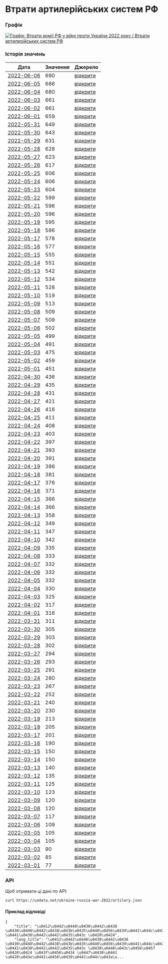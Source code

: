 # Втрати артилерійських систем РФ
### Графік
[ ![Графік: Втрати армії РФ у війні проти України 2022 року / Втрати артилерійських систем РФ](https://uadata.net/screen?459585&u=%2Fukraine-russia-war-2022%2Fartilery) ](https://uadata.net/ukraine-russia-war-2022/artilery)

### Історія значень
| Дата | Значення | Джерело |
|---|---|---|
| [2022-06-06](https://uadata.net/ukraine-russia-war-2022/artilery/2022-06-06+10%3A00%3A00) | 690 | [відкрити](https://facebook.com/MinistryofDefence.UA/posts/332091365769989) |
| [2022-06-05](https://uadata.net/ukraine-russia-war-2022/artilery/2022-06-05+10%3A00%3A00) | 686 | [відкрити](https://facebook.com/MinistryofDefence.UA/posts/331428339169625) |
| [2022-06-04](https://uadata.net/ukraine-russia-war-2022/artilery/2022-06-04+10%3A00%3A00) | 680 | [відкрити](https://facebook.com/MinistryofDefence.UA/posts/330842179228241) |
| [2022-06-03](https://uadata.net/ukraine-russia-war-2022/artilery/2022-06-03+10%3A00%3A00) | 661 | [відкрити](https://facebook.com/MinistryofDefence.UA/posts/330115872634205) |
| [2022-06-02](https://uadata.net/ukraine-russia-war-2022/artilery/2022-06-02+10%3A00%3A00) | 661 | [відкрити](https://facebook.com/MinistryofDefence.UA/posts/329486966030429) |
| [2022-06-01](https://uadata.net/ukraine-russia-war-2022/artilery/2022-06-01+10%3A00%3A00) | 659 | [відкрити](https://facebook.com/MinistryofDefence.UA/posts/328827909429668) |
| [2022-05-31](https://uadata.net/ukraine-russia-war-2022/artilery/2022-05-31+10%3A00%3A00) | 649 | [відкрити](https://facebook.com/MinistryofDefence.UA/posts/328150559497403) |
| [2022-05-30](https://uadata.net/ukraine-russia-war-2022/artilery/2022-05-30+10%3A00%3A00) | 643 | [відкрити](https://facebook.com/MinistryofDefence.UA/posts/327404262905366) |
| [2022-05-29](https://uadata.net/ukraine-russia-war-2022/artilery/2022-05-29+10%3A00%3A00) | 631 | [відкрити](https://facebook.com/MinistryofDefence.UA/posts/326713502974442) |
| [2022-05-28](https://uadata.net/ukraine-russia-war-2022/artilery/2022-05-28+10%3A00%3A00) | 628 | [відкрити](https://facebook.com/MinistryofDefence.UA/posts/326058036373322) |
| [2022-05-27](https://uadata.net/ukraine-russia-war-2022/artilery/2022-05-27+10%3A00%3A00) | 623 | [відкрити](https://facebook.com/MinistryofDefence.UA/posts/325393826439743) |
| [2022-05-26](https://uadata.net/ukraine-russia-war-2022/artilery/2022-05-26+10%3A00%3A00) | 617 | [відкрити](https://facebook.com/MinistryofDefence.UA/posts/324733996505726) |
| [2022-05-25](https://uadata.net/ukraine-russia-war-2022/artilery/2022-05-25+10%3A00%3A00) | 606 | [відкрити](https://facebook.com/MinistryofDefence.UA/posts/324046629907796) |
| [2022-05-24](https://uadata.net/ukraine-russia-war-2022/artilery/2022-05-24+10%3A00%3A00) | 606 | [відкрити](https://facebook.com/MinistryofDefence.UA/posts/323330949979364) |
| [2022-05-23](https://uadata.net/ukraine-russia-war-2022/artilery/2022-05-23+10%3A00%3A00) | 604 | [відкрити](https://facebook.com/MinistryofDefence.UA/posts/322634696715656) |
| [2022-05-22](https://uadata.net/ukraine-russia-war-2022/artilery/2022-05-22+10%3A00%3A00) | 599 | [відкрити](https://facebook.com/MinistryofDefence.UA/posts/322008163444976) |
| [2022-05-21](https://uadata.net/ukraine-russia-war-2022/artilery/2022-05-21+10%3A00%3A00) | 596 | [відкрити](https://facebook.com/MinistryofDefence.UA/posts/321331463512646) |
| [2022-05-20](https://uadata.net/ukraine-russia-war-2022/artilery/2022-05-20+10%3A00%3A00) | 596 | [відкрити](https://facebook.com/MinistryofDefence.UA/posts/320544770257982) |
| [2022-05-19](https://uadata.net/ukraine-russia-war-2022/artilery/2022-05-19+10%3A00%3A00) | 595 | [відкрити](https://facebook.com/MinistryofDefence.UA/posts/319793926999733) |
| [2022-05-18](https://uadata.net/ukraine-russia-war-2022/artilery/2022-05-18+10%3A00%3A00) | 586 | [відкрити](https://facebook.com/MinistryofDefence.UA/posts/319083897070736) |
| [2022-05-17](https://uadata.net/ukraine-russia-war-2022/artilery/2022-05-17+10%3A00%3A00) | 578 | [відкрити](https://facebook.com/MinistryofDefence.UA/posts/318439933801799) |
| [2022-05-16](https://uadata.net/ukraine-russia-war-2022/artilery/2022-05-16+10%3A00%3A00) | 577 | [відкрити](https://facebook.com/MinistryofDefence.UA/posts/317778330534626) |
| [2022-05-15](https://uadata.net/ukraine-russia-war-2022/artilery/2022-05-15+10%3A00%3A00) | 555 | [відкрити](https://facebook.com/MinistryofDefence.UA/posts/317094773936315) |
| [2022-05-14](https://uadata.net/ukraine-russia-war-2022/artilery/2022-05-14+10%3A00%3A00) | 551 | [відкрити](https://facebook.com/MinistryofDefence.UA/posts/316369680675491) |
| [2022-05-13](https://uadata.net/ukraine-russia-war-2022/artilery/2022-05-13+10%3A00%3A00) | 542 | [відкрити](https://facebook.com/MinistryofDefence.UA/posts/315711300741329) |
| [2022-05-12](https://uadata.net/ukraine-russia-war-2022/artilery/2022-05-12+10%3A00%3A00) | 534 | [відкрити](https://facebook.com/MinistryofDefence.UA/posts/314996720812787) |
| [2022-05-11](https://uadata.net/ukraine-russia-war-2022/artilery/2022-05-11+10%3A00%3A00) | 528 | [відкрити](https://facebook.com/MinistryofDefence.UA/posts/314314167547709) |
| [2022-05-10](https://uadata.net/ukraine-russia-war-2022/artilery/2022-05-10+10%3A00%3A00) | 519 | [відкрити](https://facebook.com/MinistryofDefence.UA/posts/313657950946664) |
| [2022-05-09](https://uadata.net/ukraine-russia-war-2022/artilery/2022-05-09+10%3A00%3A00) | 513 | [відкрити](https://facebook.com/MinistryofDefence.UA/posts/312957104350082) |
| [2022-05-08](https://uadata.net/ukraine-russia-war-2022/artilery/2022-05-08+10%3A00%3A00) | 509 | [відкрити](https://facebook.com/MinistryofDefence.UA/posts/312266117752514) |
| [2022-05-07](https://uadata.net/ukraine-russia-war-2022/artilery/2022-05-07+10%3A00%3A00) | 509 | [відкрити](https://facebook.com/MinistryofDefence.UA/posts/311505637828562) |
| [2022-05-06](https://uadata.net/ukraine-russia-war-2022/artilery/2022-05-06+10%3A00%3A00) | 502 | [відкрити](https://facebook.com/MinistryofDefence.UA/posts/310870337892092) |
| [2022-05-05](https://uadata.net/ukraine-russia-war-2022/artilery/2022-05-05+10%3A00%3A00) | 499 | [відкрити](https://facebook.com/MinistryofDefence.UA/posts/310162501296209) |
| [2022-05-04](https://uadata.net/ukraine-russia-war-2022/artilery/2022-05-04+10%3A00%3A00) | 491 | [відкрити](https://facebook.com/MinistryofDefence.UA/posts/309397948039331) |
| [2022-05-03](https://uadata.net/ukraine-russia-war-2022/artilery/2022-05-03+10%3A00%3A00) | 475 | [відкрити](https://facebook.com/MinistryofDefence.UA/posts/308718208107305) |
| [2022-05-02](https://uadata.net/ukraine-russia-war-2022/artilery/2022-05-02+10%3A00%3A00) | 459 | [відкрити](https://facebook.com/MinistryofDefence.UA/posts/308007821511677) |
| [2022-05-01](https://uadata.net/ukraine-russia-war-2022/artilery/2022-05-01+10%3A00%3A00) | 451 | [відкрити](https://facebook.com/MinistryofDefence.UA/posts/307336598245466) |
| [2022-04-30](https://uadata.net/ukraine-russia-war-2022/artilery/2022-04-30+10%3A00%3A00) | 436 | [відкрити](https://facebook.com/MinistryofDefence.UA/posts/306657248313401) |
| [2022-04-29](https://uadata.net/ukraine-russia-war-2022/artilery/2022-04-29+10%3A00%3A00) | 435 | [відкрити](https://facebook.com/MinistryofDefence.UA/posts/305998248379301) |
| [2022-04-28](https://uadata.net/ukraine-russia-war-2022/artilery/2022-04-28+10%3A00%3A00) | 431 | [відкрити](https://facebook.com/MinistryofDefence.UA/posts/305388231773636) |
| [2022-04-27](https://uadata.net/ukraine-russia-war-2022/artilery/2022-04-27+10%3A00%3A00) | 421 | [відкрити](https://facebook.com/MinistryofDefence.UA/posts/304771771835282) |
| [2022-04-26](https://uadata.net/ukraine-russia-war-2022/artilery/2022-04-26+10%3A00%3A00) | 416 | [відкрити](https://facebook.com/MinistryofDefence.UA/posts/304091018570024) |
| [2022-04-25](https://uadata.net/ukraine-russia-war-2022/artilery/2022-04-25+10%3A00%3A00) | 411 | [відкрити](https://facebook.com/MinistryofDefence.UA/posts/303418051970654) |
| [2022-04-24](https://uadata.net/ukraine-russia-war-2022/artilery/2022-04-24+10%3A00%3A00) | 408 | [відкрити](https://facebook.com/MinistryofDefence.UA/posts/302477642064695) |
| [2022-04-23](https://uadata.net/ukraine-russia-war-2022/artilery/2022-04-23+10%3A00%3A00) | 403 | [відкрити](https://facebook.com/MinistryofDefence.UA/posts/301832242129235) |
| [2022-04-22](https://uadata.net/ukraine-russia-war-2022/artilery/2022-04-22+10%3A00%3A00) | 397 | [відкрити](https://facebook.com/MinistryofDefence.UA/posts/301182535527539) |
| [2022-04-21](https://uadata.net/ukraine-russia-war-2022/artilery/2022-04-21+10%3A00%3A00) | 393 | [відкрити](https://facebook.com/MinistryofDefence.UA/posts/300545655591227) |
| [2022-04-20](https://uadata.net/ukraine-russia-war-2022/artilery/2022-04-20+10%3A00%3A00) | 391 | [відкрити](https://facebook.com/MinistryofDefence.UA/posts/299900388989087) |
| [2022-04-19](https://uadata.net/ukraine-russia-war-2022/artilery/2022-04-19+10%3A00%3A00) | 386 | [відкрити](https://facebook.com/MinistryofDefence.UA/posts/299215549057571) |
| [2022-04-18](https://uadata.net/ukraine-russia-war-2022/artilery/2022-04-18+10%3A00%3A00) | 381 | [відкрити](https://facebook.com/MinistryofDefence.UA/posts/298624602449999) |
| [2022-04-17](https://uadata.net/ukraine-russia-war-2022/artilery/2022-04-17+10%3A00%3A00) | 376 | [відкрити](https://facebook.com/MinistryofDefence.UA/posts/297941089185017) |
| [2022-04-16](https://uadata.net/ukraine-russia-war-2022/artilery/2022-04-16+10%3A00%3A00) | 371 | [відкрити](https://facebook.com/MinistryofDefence.UA/posts/297315529247573) |
| [2022-04-15](https://uadata.net/ukraine-russia-war-2022/artilery/2022-04-15+10%3A00%3A00) | 366 | [відкрити](https://facebook.com/MinistryofDefence.UA/posts/296662599312866) |
| [2022-04-14](https://uadata.net/ukraine-russia-war-2022/artilery/2022-04-14+10%3A00%3A00) | 366 | [відкрити](https://www.mil.gov.ua/news/2022/04/14/za-pyatdesyat-dniv-povnomasshtabnoi-zbrojnoi-agresii-vtrati-rosijskih-okupantiv-stanovlyat-19900-osib-ta-ponad-360-artilerijskih-sistem-%E2%80%93-generalnij-shtab-zs-ukraini/) |
| [2022-04-13](https://uadata.net/ukraine-russia-war-2022/artilery/2022-04-13+10%3A00%3A00) | 358 | [відкрити](https://www.mil.gov.ua/news/2022/04/13/za-sim-tizhniv-vijni-vtrati-rosijskih-okupantiv-stanovlyat-majzhe-2000-bojovih-bronovanih-mashin-znishheno-ponad-730-tankiv-%E2%80%93-generalnij-shtab-zs-ukraini/) |
| [2022-04-12](https://uadata.net/ukraine-russia-war-2022/artilery/2022-04-12+12%3A17%3A32) | 349 | [відкрити](https://www.mil.gov.ua/news/2022/04/12/vtrati-rosijskih-okupantiv-stanovlyat-157-litakiv-140-vertolotiv-znishheno-ponad-110-rszv-voroga-%E2%80%93-generalnij-shtab-zs-ukraini/) |
| [2022-04-11](https://uadata.net/ukraine-russia-war-2022/artilery/2022-04-11+10%3A00%3A00) | 347 | [відкрити](https://www.mil.gov.ua/news/2022/04/11/vid-pochatku-povnomasshtabnoi-vijni-proti-ukraini-rosiya-vtratila-vzhe-19500-osib-ta-ponad-1900-bojovih-bronovanih-mashin-%E2%80%92-generalnij-shtab-zs-ukraini/) |
| [2022-04-10](https://uadata.net/ukraine-russia-war-2022/artilery/2022-04-10+10%3A00%3A00) | 342 | [відкрити](https://www.mil.gov.ua/news/2022/04/10/vtrati-rosijskih-okupantiv-stanovlyat-majzhe-290-litakiv-ta-vertolotiv-znishheno-ponad-720-tankiv-voroga-%E2%80%93-generalnij-shtab-zs-ukraini/) |
| [2022-04-09](https://uadata.net/ukraine-russia-war-2022/artilery/2022-04-09+10%3A00%3A00) | 335 | [відкрити](https://www.mil.gov.ua/news/2022/04/09/vid-pochatku-povnomasshtabnoi-vijni-proti-ukraini-rosiya-vtratila-vzhe-ponad-19-000-osib-ta-zagalom-majzhe-5-000-odinicz-ovt-%E2%80%92-generalnij-shtab-zs-ukraini/) |
| [2022-04-08](https://uadata.net/ukraine-russia-war-2022/artilery/2022-04-08+10%3A00%3A00) | 333 | [відкрити](https://www.facebook.com/100069092624537/posts/290383523274733/) |
| [2022-04-07](https://uadata.net/ukraine-russia-war-2022/artilery/2022-04-07+10%3A00%3A00) | 332 | [відкрити](https://www.facebook.com/GeneralStaff.ua/posts/289635890016163) |
| [2022-04-06](https://uadata.net/ukraine-russia-war-2022/artilery/2022-04-06+10%3A00%3A00) | 332 | [відкрити](https://www.mil.gov.ua/news/2022/04/06/za-shist-tizhniv-vijni-vtrati-rosijskih-okupantiv-stanovlyat-150-litakiv-135-vertolotiv-znishheno-majzhe-700-tankiv-%E2%80%93-generalnij-shtab-zs-ukraini/) |
| [2022-04-05](https://uadata.net/ukraine-russia-war-2022/artilery/2022-04-05+10%3A00%3A00) | 332 | [відкрити](https://www.mil.gov.ua/news/2022/04/05/vid-pochatku-povnomasshtabnoi-vijni-proti-ukraini-rosiya-vtratila-vzhe-18-500-osib-ta-ponad-280-litakiv-i-vertolotiv-%E2%80%92-generalnij-shtab-zs-ukraini/) |
| [2022-04-04](https://uadata.net/ukraine-russia-war-2022/artilery/2022-04-04+10%3A00%3A00) | 330 | [відкрити](https://www.mil.gov.ua/news/2022/04/04/vtrati-rosijskih-okupantiv-stanovlyat-majzhe-650-tankiv-znishheno-330-odinicz-vorozhih-artilerijskih-sistem-%E2%80%93-generalnij-shtab-zs-ukraini/) |
| [2022-04-03](https://uadata.net/ukraine-russia-war-2022/artilery/2022-04-03+10%3A00%3A00) | 325 | [відкрити](https://www.mil.gov.ua/news/2022/04/03/vid-pochatku-povnomasshtabnoi-vijni-proti-ukraini-rosiya-vtratila-vzhe-18-000-osib-ta-majzhe-4700-odinicz-ovt-%E2%80%92-generalnij-shtab-zs-ukraini/) |
| [2022-04-02](https://uadata.net/ukraine-russia-war-2022/artilery/2022-04-02+10%3A00%3A00) | 317 | [відкрити](https://www.mil.gov.ua/news/2022/04/02/vtrati-rosijskih-okupantiv-stanovlyat-majzhe-280-litakiv-ta-gelikopteriv-znishheno-100-odinicz-vorozhih-rszv-%E2%80%93-generalnij-shtab-zs-ukraini/) |
| [2022-04-01](https://uadata.net/ukraine-russia-war-2022/artilery/2022-04-01+10%3A00%3A00) | 316 | [відкрити](https://www.mil.gov.ua/news/2022/04/01/vid-pochatku-povnomasshtabnoi-vijni-proti-ukraini-rosiya-vtratila-vzhe-143-litaki-ta-625-tankiv-%E2%80%93-generalnij-shtab-zs-ukraini/) |
| [2022-03-31](https://uadata.net/ukraine-russia-war-2022/artilery/2022-03-31+10%3A00%3A00) | 311 | [відкрити](https://www.mil.gov.ua/news/2022/03/31/za-pyat-tizhniv-vijni-vtrati-rosijskih-okupantiv-stanovlyat-17500-osib-znishheno-ponad-600-tankiv-ta-bilshe-1700-bojovih-bronovanih-mashin-%E2%80%93-generalnij-shtab-zs-ukraini/) |
| [2022-03-30](https://uadata.net/ukraine-russia-war-2022/artilery/2022-03-30+10%3A00%3A00) | 305 | [відкрити](https://www.mil.gov.ua/news/2022/03/30/vid-pochatku-povnomasshtabnoi-vijni-proti-ukraini-rosiya-vtratila-17-300-osib-ta-ponad-260-litakiv-i-gelikopteriv-%E2%80%93-generalnij-shtab-zs-ukraini/) |
| [2022-03-29](https://uadata.net/ukraine-russia-war-2022/artilery/2022-03-29+10%3A00%3A00) | 303 | [відкрити](https://www.mil.gov.ua/news/2022/03/29/vtrati-rosijskih-okupantiv-stanovlyat-majzhe-100-rszv-znishheno-zagalom-ponad-4300-odinicz-vorozhogo-ovt-%E2%80%93-generalnij-shtab-zs-ukraini/) |
| [2022-03-28](https://uadata.net/ukraine-russia-war-2022/artilery/2022-03-28+10%3A00%3A00) | 302 | [відкрити](https://www.mil.gov.ua/news/2022/03/28/vid-pochatku-povnomasshtabnoi-vijni-proti-ukraini-rosiya-vtratila-blizko-17-000-osib-ta-250-litakiv-i-vertolotiv-%E2%80%93-generalnij-shtab-zs-ukraini/) |
| [2022-03-27](https://uadata.net/ukraine-russia-war-2022/artilery/2022-03-27+10%3A00%3A00) | 294 | [відкрити](https://www.mil.gov.ua/news/2022/03/27/vtrati-rosijskih-okupantiv-stanovlyat-majzhe-600-tankiv-znishheno-ponad-1650-vorozhih-bojovih-bronovanih-mashin-%E2%80%93-generalnij-shtab-zs-ukraini/) |
| [2022-03-26](https://uadata.net/ukraine-russia-war-2022/artilery/2022-03-26+10%3A00%3A00) | 293 | [відкрити](https://www.mil.gov.ua/news/2022/03/26/vid-pochatku-povnomasshtabnoi-vijni-proti-ukraini-rosiya-vtratila-blizko-16-400-osib-ta-ponad-240-litakiv-i-gelikopteriv-%E2%80%93-generalnij-shtab-zs-ukraini/) |
| [2022-03-25](https://uadata.net/ukraine-russia-war-2022/artilery/2022-03-25+10%3A00%3A00) | 291 | [відкрити](https://www.mil.gov.ua/news/2022/03/25/vtrati-rosijskih-okupantiv-stanovlyat-priblizno-16-100-osib-znishheno-ponad-4000-odinicz-vorozhogo-ovt-%E2%80%93-generalnij-shtab-zs-ukraini/) |
| [2022-03-24](https://uadata.net/ukraine-russia-war-2022/artilery/2022-03-24+10%3A00%3A00) | 280 | [відкрити](https://www.mil.gov.ua/news/2022/03/24/za-misyacz-vijni-proti-ukraini-rosiya-vtratila-majzhe-16-000-osib-ponad-230-litakiv-i-gelikopteriv-ta-4-korabli-j-kateri-%E2%80%93-generalnij-shtab-zs-ukraini/) |
| [2022-03-23](https://uadata.net/ukraine-russia-war-2022/artilery/2022-03-23+10%3A00%3A00) | 267 | [відкрити](https://www.mil.gov.ua/news/2022/03/23/vtrati-rosijskih-okupantiv-stanovlyat-priblizno-15-600-osib-znishheno-ponad-3850-odinicz-vorozhogo-ovt-%E2%80%93-generalnij-shtab-zs-ukraini/) |
| [2022-03-22](https://uadata.net/ukraine-russia-war-2022/artilery/2022-03-22+10%3A00%3A00) | 252 | [відкрити](https://www.mil.gov.ua/news/2022/03/22/vid-pochatku-povnomasshtabnoi-vijni-proti-ukraini-rosiya-vtratila-blizko-15-300-osib-ta-ponad-220-litakiv-i-gelikopteriv-%E2%80%93-generalnij-shtab-zs-ukraini/) |
| [2022-03-21](https://uadata.net/ukraine-russia-war-2022/artilery/2022-03-21+10%3A00%3A00) | 240 | [відкрити](https://www.mil.gov.ua/news/2022/03/21/vtrati-rosijskih-okupantiv-stanovlyat-15-000-osib-znishheno-majzhe-500-vorozhih-tankiv-%E2%80%93-generalnij-shtab-zs-ukraini/) |
| [2022-03-20](https://uadata.net/ukraine-russia-war-2022/artilery/2022-03-20+10%3A00%3A00) | 230 | [відкрити](https://www.mil.gov.ua/news/2022/03/20/vid-pochatku-povnomasshtabnoi-vijni-proti-ukraini-rosiya-vtratila-blizko-14-700-osib-ta-ponad-3500-odinicz-ovt-%E2%80%93-generalnij-shtab-zs-ukraini/) |
| [2022-03-19](https://uadata.net/ukraine-russia-war-2022/artilery/2022-03-19+10%3A00%3A00) | 213 | [відкрити](https://www.mil.gov.ua/news/2022/03/19/vtrati-rosijskih-okupantiv-stanovlyat-majzhe-3500-odinicz-ovt-znishheno-210-litakiv-i-vertolotiv-%E2%80%93-generalnij-shtab-zs-ukraini/) |
| [2022-03-18](https://uadata.net/ukraine-russia-war-2022/artilery/2022-03-18+10%3A00%3A00) | 205 | [відкрити](https://www.mil.gov.ua/news/2022/03/18/vid-pochatku-povnomasshtabnoi-vijni-proti-ukraini-rosiya-vtratila-blizko-14-200-osib-ta-ponad-200-litakiv-i-vertolotiv-%E2%80%93-generalnij-shtab-zs-ukraini/) |
| [2022-03-17](https://uadata.net/ukraine-russia-war-2022/artilery/2022-03-17+10%3A00%3A00) | 201 | [відкрити](https://www.mil.gov.ua/news/2022/03/17/vtrati-rosijskih-okupantiv-stanovlyat-ponad-190-litakiv-i-vertolotiv-znishheno-bilshe-440-vorozhih-tankiv-%E2%80%93-generalnij-shtab-zs-ukraini/) |
| [2022-03-16](https://uadata.net/ukraine-russia-war-2022/artilery/2022-03-16+10%3A00%3A00) | 190 | [відкрити](https://www.mil.gov.ua/news/2022/03/16/za-tri-tizhni-povnomasshtabnoi-vijni-proti-ukraini-rosiya-vtratila-majzhe-14-000-osib-ta-ponad-3200-odinicz-ovt-%E2%80%93-generalnij-shtab-zs-ukraini/) |
| [2022-03-15](https://uadata.net/ukraine-russia-war-2022/artilery/2022-03-15+10%3A00%3A00) | 150 | [відкрити](https://www.mil.gov.ua/news/2022/03/15/vid-pochatku-povnomasshtabnoi-vijni-proti-ukraini-rosiya-vtratila-ponad-13-500-osib-ta-bilshe-2800-odinicz-ovt-%E2%80%93-generalnij-shtab-zs-ukraini/) |
| [2022-03-14](https://uadata.net/ukraine-russia-war-2022/artilery/2022-03-14+10%3A00%3A00) | 150 | [відкрити](https://www.mil.gov.ua/news/2022/03/14/vtrati-rosijskih-okupantiv-stanovlyat-ponad-12-000-osib-znishheno-majzhe-400-vorozhih-tankiv-%E2%80%93-generalnij-shtab-zs-ukraini/) |
| [2022-03-13](https://uadata.net/ukraine-russia-war-2022/artilery/2022-03-13+10%3A00%3A00) | 140 | [відкрити](https://www.mil.gov.ua/news/2022/03/13/vid-pochatku-povnomasshtabnoi-vijni-proti-ukraini-rosiya-vtratila-160-litakiv-i-vertolotiv-ta-ponad-2600-odinicz-ovt-%E2%80%93-generalnij-shtab-zs-ukraini/) |
| [2022-03-12](https://uadata.net/ukraine-russia-war-2022/artilery/2022-03-12+10%3A00%3A00) | 135 | [відкрити](https://www.mil.gov.ua/news/2022/03/12/bojovi-vtrati-protivnika-na-17-j-den-rosijskogo-voennogo-vtorgnennya-v-ukrainu/) |
| [2022-03-11](https://uadata.net/ukraine-russia-war-2022/artilery/2022-03-11+10%3A00%3A00) | 125 | [відкрити](https://www.mil.gov.ua/news/2022/03/11/vid-pochatku-povnomasshtabnoi-vijni-proti-ukraini-rosiya-vtratila-140-litakiv-ta-gelikopteriv-%E2%80%93-generalnij-shtab-zs-ukraini/) |
| [2022-03-10](https://uadata.net/ukraine-russia-war-2022/artilery/2022-03-10+10%3A00%3A00) | 123 | [відкрити](https://www.mil.gov.ua/news/2022/03/10/vtrati-rosijskih-okupantiv-stanovlyat-ponad-12-000-osib-znishheno-majzhe-2400-odinicz-vorozhogo-ozbroennya-i-vijskovoi-tehniki-%E2%80%93-generalnij-shtab-zs-ukraini/) |
| [2022-03-09](https://uadata.net/ukraine-russia-war-2022/artilery/2022-03-09+10%3A00%3A00) | 120 | [відкрити](https://www.mil.gov.ua/news/2022/03/09/vtrati-rosijskih-okupantiv-stanovlyat-ponad-12-000-osib-znishheno-130-vorozhih-litakiv-ta-vertolotiv-%E2%80%93-generalnij-shtab-zs-ukraini/) |
| [2022-03-08](https://uadata.net/ukraine-russia-war-2022/artilery/2022-03-08+10%3A00%3A00) | 120 | [відкрити](https://www.mil.gov.ua/news/2022/03/08/vtrati-rosijskih-okupantiv-stanovlyat-ponad-12-000-osib-znishheno-bilshe-300-vorozhih-tankiv-%E2%80%93-generalnij-shtab-zs-ukraini/) |
| [2022-03-07](https://uadata.net/ukraine-russia-war-2022/artilery/2022-03-07+10%3A00%3A00) | 117 | [відкрити](https://www.mil.gov.ua/news/2022/03/07/vtrati-rosijskih-okupantiv-stanovlyat-ponad-11-000-osib-znishheno-bilshe-110-litakiv-ta-vertolotiv-%E2%80%93-generalnij-shtab-zs-ukraini/) |
| [2022-03-06](https://uadata.net/ukraine-russia-war-2022/artilery/2022-03-06+10%3A00%3A00) | 109 | [відкрити](https://www.mil.gov.ua/news/2022/03/06/vtrati-rosijskih-okupantiv-stanovlyat-ponad-11-000-osib-znishheno-bilshe-2000-odinicz-vorozhogo-ozbroennya-i-vijskovoi-tehniki-%E2%80%93-generalnij-shtab-zs-ukraini/) |
| [2022-03-05](https://uadata.net/ukraine-russia-war-2022/artilery/2022-03-05+10%3A00%3A00) | 105 | [відкрити](https://www.mil.gov.ua/news/2022/03/05/vtrati-rosijskih-okupantiv-stanovlyat-ponad-10-000-osib-znishheno-majzhe-2000-odinicz-vorozhogo-ovt/) |
| [2022-03-04](https://uadata.net/ukraine-russia-war-2022/artilery/2022-03-04+10%3A00%3A00) | 105 | [відкрити](https://www.mil.gov.ua/news/2022/03/04/vtrati-protivnika-stanovlyat-ponad-9-000-osib-znishheno-veliku-kilkist-ovt/) |
| [2022-03-03](https://uadata.net/ukraine-russia-war-2022/artilery/2022-03-03+10%3A00%3A00) | 90 | [відкрити](https://www.mil.gov.ua/news/2022/03/03/vtrati-rosijskogo-okupanta-za-sim-dib-zagarbniczkoi-vijni-rf-v-ukraini-skladayut-blizko-9000-osib-ponad-1500-odinicz-ozbroennya-ta-vijskovoi-tehniki-%E2%80%93-genshtab-zsu/) |
| [2022-03-02](https://uadata.net/ukraine-russia-war-2022/artilery/2022-03-02+10%3A00%3A00) | 85 | [відкрити](https://www.mil.gov.ua/news/2022/03/02/vtrati-rosijskih-okupantiv-za-shist-dib-zagarbniczkoi-vijni-rosijskoi-federaczii-v-ukraini-%E2%80%93-generalnij-shtab-zsu/) |
| [2022-03-01](https://uadata.net/ukraine-russia-war-2022/artilery/2022-03-01+10%3A00%3A00) | 77 | [відкрити](https://www.mil.gov.ua/news/2022/03/01/vtrati-rosijskogo-okupanta-skladayut-ponad-5700-osib-polonenih-%E2%80%93-200-velika-kilkist-ozbroennya-ta-vijskovoi-tehniki-%E2%80%93-genshtab-zsu/) |
### API
Щоб отримати ці дані по API:
```
curl https://uadata.net/ukraine-russia-war-2022/artilery.json
```
#### Приклад відповіді 
```
{
    "title": "\u0412\u0442\u0440\u0430\u0442\u0438 \u0430\u0440\u0442\u0438\u043b\u0435\u0440\u0456\u0439\u0441\u044c\u043a\u0438\u0445 \u0441\u0438\u0441\u0442\u0435\u043c \u0420\u0424",
    "long_title": "\u0412\u0442\u0440\u0430\u0442\u0438 \u0430\u0440\u0442\u0438\u043b\u0435\u0440\u0456\u0439\u0441\u044c\u043a\u0438\u0445 \u0441\u0438\u0441\u0442\u0435\u043c \u0430\u0440\u043c\u0456\u0457 \u0420\u0424 \u043f\u0456\u0434 \u0447\u0430\u0441 \u0420\u043e\u0441\u0456\u0439\u0441\u044c\u043a\u...
```